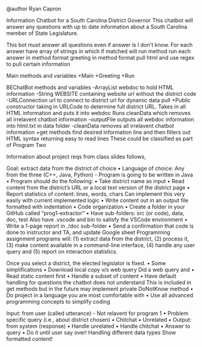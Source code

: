 @author Ryan Capron


Information Chatbot for a South Carolina District Governor
This chatbot will answer any questions with up to date information about a South Carolina member of State Legislature.

This bot must answer all questions even if answer is I don't know.
For each answer have array of strings in which if matched will run method
run each answer in method format
greeting in method format
pull html and use regex to pull certain information


Main methods and variables
+Main
+Greeting
+Run


BEChatBot methods and variables
-ArrayList webdoc to hold HTML information
-String WEBSITE containing website url without the district code
-URLConnection url to connect to district url for dynamic data pull
+Public constructor taking in URLCode to determine full district URL.
    Takes in all HTML information and puts it into webdoc
    Runs cleanData which removes all irrelavent chatbot information
-outputFile outputs all webdoc information into html.txt in data folder
-cleanData removes all irrelavent chatbot information
+get methods find desired information line and then filters out HTML syntax returning easy to read lines
    These could be classified as part of Program Two


Information about project reqs from class slides follows,

Goal: extract data from the district of choice
• Language of choice: Any from the three (C++, Java, Python) - Program is going to be written in Java
• Program should do the following:
    • Take district name as input
    • Read content from the district’s URL or a local text version of the district page 
    • Report statistics of content: lines, words, chars
        Can implement this very easily with current implemented logic
    • Write content out in an output file formatted with indentation
• Code organization
• Create a folder in your GitHub called “prog1-extractor”
• Have sub-folders: src (or code), data, doc, test
    Also have .vscode and bin to satisfy the VSCode environment
• Write a 1-page report in ./doc sub-folder
• Send a confirmation that code is done to instructor and TA, and update Google sheet
Programming assignment programs will: (1) extract data from the district, (2) process it, (3) make content available in a command-line interface, (4) handle any user query and (5) report on interaction statistics.

Once you select a district, the elected legislator is fixed. • Some simplifications
• Download local copy v/s web query
    Did a web query and
• Read static content first
• Handle a subset of content
• Have default handling for questions the chatbot does not understand
    This is included in get methods but in the future may implement private DoNotKnow method
• Do project in a language you are most comfortable with
• Use all advanced programming concepts to simplify coding

Input: from user (called utterance) - Not relavent for program 1
• Problem specific query (i.e., about district chosen) 
• Chitchat
• Unrelated
• Output: from system (response) • Handle unrelated
• Handle chitchat
• Answer to query
• Do it until user say over!
Handling different data types
Show formatted content!
 